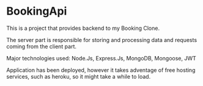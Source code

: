 # BookingApi

This is a project that provides backend to my Booking Clone.

The server part is responsible for storing and processing data and requests coming from the client part. 

Major technologies used: Node.Js, Express.Js, MongoDB, Mongoose, JWT

Application has been deployed, however it takes adventage of free hosting services, such as heroku, so it might take a while to load. 
